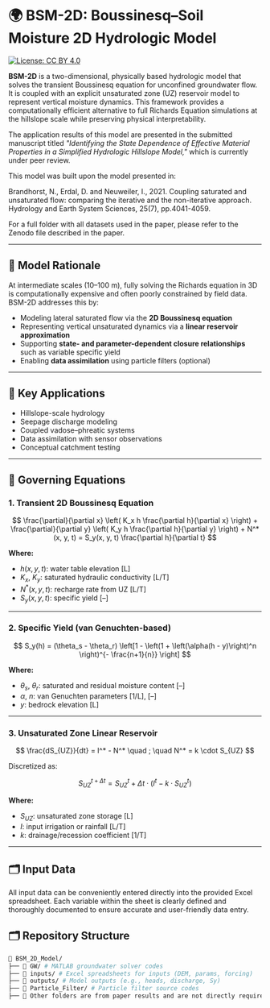 # 🌍 BSM-2D: Boussinesq–Soil Moisture 2D Hydrologic Model

[![License: CC BY 4.0](https://img.shields.io/badge/License-CC%20BY%204.0-lightgrey.svg)](https://creativecommons.org/licenses/by/4.0/)

**BSM-2D** is a two-dimensional, physically based hydrologic model that solves the transient Boussinesq equation for unconfined groundwater flow. It is coupled with an explicit unsaturated zone (UZ) reservoir model to represent vertical moisture dynamics. This framework provides a computationally efficient alternative to full Richards Equation simulations at the hillslope scale while preserving physical interpretability.

The application results of this model are presented in the submitted manuscript titled *"Identifying the State Dependence of Effective Material Properties in a Simplified Hydrologic Hillslope Model,"* which is currently under peer review.

This model was built upon the model presented in:

Brandhorst, N., Erdal, D. and Neuweiler, I., 2021. Coupling saturated and unsaturated flow: comparing the iterative and the non-iterative approach. Hydrology and Earth System Sciences, 25(7), pp.4041-4059.

For a full folder with all datasets used in the paper, please refer to the Zenodo file described in the paper.

---


## 🧠 Model Rationale

At intermediate scales (10–100 m), fully solving the Richards equation in 3D is computationally expensive and often poorly constrained by field data. BSM-2D addresses this by:

- Modeling lateral saturated flow via the **2D Boussinesq equation**
- Representing vertical unsaturated dynamics via a **linear reservoir approximation**
- Supporting **state- and parameter-dependent closure relationships** such as variable specific yield
- Enabling **data assimilation** using particle filters (optional)

---

## 🧪 Key Applications

- Hillslope-scale hydrology
- Seepage discharge modeling
- Coupled vadose–phreatic systems
- Data assimilation with sensor observations
- Conceptual catchment testing

---

## 📄 Governing Equations

### 1. Transient 2D Boussinesq Equation

<div align="center">

$$
\frac{\partial}{\partial x} \left( K_x h \frac{\partial h}{\partial x} \right) +
\frac{\partial}{\partial y} \left( K_y h \frac{\partial h}{\partial y} \right) +
N^*(x, y, t) = S_y(x, y, t) \frac{\partial h}{\partial t}
$$

</div>

**Where:**
- $h(x, y, t)$: water table elevation [L]  
- $K_x$, $K_y$: saturated hydraulic conductivity [L/T]  
- $N^*(x, y, t)$: recharge rate from UZ [L/T]  
- $S_y(x, y, t)$: specific yield [–]  

---

### 2. Specific Yield (van Genuchten-based)

<div align="center">

$$
S_y(h) = (\theta_s - \theta_r) \left[1 - \left(1 + \left(\alpha(h - y)\right)^n \right)^{- \frac{n+1}{n}} \right]
$$

</div>

**Where:**
- $\theta_s$, $\theta_r$: saturated and residual moisture content [–]  
- $\alpha$, $n$: van Genuchten parameters [1/L], [–]  
- $y$: bedrock elevation [L]  

---

### 3. Unsaturated Zone Linear Reservoir

<div align="center">

$$
\frac{dS_{UZ}}{dt} = I^* - N^* \quad ; \quad N^* = k \cdot S_{UZ}
$$

</div>

Discretized as:

<div align="center">

$$
S_{UZ}^{t+\Delta t} = S_{UZ}^t + \Delta t \cdot (I^t - k \cdot S_{UZ}^t)
$$

</div>

**Where:**
- $S_{UZ}$: unsaturated zone storage [L]  
- $I$: input irrigation or rainfall [L/T]  
- $k$: drainage/recession coefficient [1/T]  

---

## 🗂️ Input Data

All input data can be conveniently entered directly into the provided Excel spreadsheet. Each variable within the sheet is clearly defined and thoroughly documented to ensure accurate and user-friendly data entry.

## 🗂️ Repository Structure
```bash
📁 BSM_2D_Model/
├── 📂 GW/ # MATLAB groundwater solver codes
├── 📂 inputs/ # Excel spreadsheets for inputs (DEM, params, forcing)
├── 📂 outputs/ # Model outputs (e.g., heads, discharge, Sy)
├── 📂 Particle_Filter/ # Particle filter source codes
├── 📂 Other folders are from paper results and are not directly required to run the model
